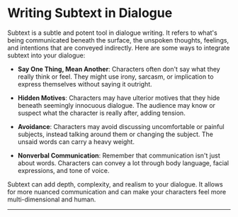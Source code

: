 # Writing Subtext in Dialogue

Subtext is a subtle and potent tool in dialogue writing. It refers to what's being communicated beneath the surface, the unspoken thoughts, feelings, and intentions that are conveyed indirectly. Here are some ways to integrate subtext into your dialogue:

- **Say One Thing, Mean Another**: Characters often don't say what they really think or feel. They might use irony, sarcasm, or implication to express themselves without saying it outright.

- **Hidden Motives**: Characters may have ulterior motives that they hide beneath seemingly innocuous dialogue. The audience may know or suspect what the character is really after, adding tension.

- **Avoidance**: Characters may avoid discussing uncomfortable or painful subjects, instead talking around them or changing the subject. The unsaid words can carry a heavy weight.

- **Nonverbal Communication**: Remember that communication isn't just about words. Characters can convey a lot through body language, facial expressions, and tone of voice.

Subtext can add depth, complexity, and realism to your dialogue. It allows for more nuanced communication and can make your characters feel more multi-dimensional and human.

---
